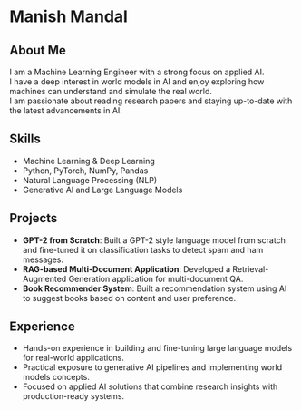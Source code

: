 # Manish Mandal

## About Me
I am a Machine Learning Engineer with a strong focus on applied AI.  
I have a deep interest in world models in AI and enjoy exploring how machines can understand and simulate the real world.  
I am passionate about reading research papers and staying up-to-date with the latest advancements in AI.

## Skills
- Machine Learning & Deep Learning
- Python, PyTorch, NumPy, Pandas
- Natural Language Processing (NLP)
- Generative AI and Large Language Models

## Projects
- **GPT-2 from Scratch**: Built a GPT-2 style language model from scratch and fine-tuned it on classification tasks to detect spam and ham messages.  
- **RAG-based Multi-Document Application**: Developed a Retrieval-Augmented Generation application for multi-document QA.  
- **Book Recommender System**: Built a recommendation system using AI to suggest books based on content and user preference.

## Experience
- Hands-on experience in building and fine-tuning large language models for real-world applications.  
- Practical exposure to generative AI pipelines and implementing world models concepts.  
- Focused on applied AI solutions that combine research insights with production-ready systems.

